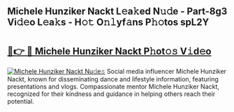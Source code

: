 ## Michele Hunziker Nackt L𝚎a𝚔ed N𝚞𝚍e - Part-8g3 Vi𝚍𝚎o L𝚎a𝚔s - H𝚘𝚝 O𝚗𝚕yf𝚊ns P𝚑𝚘tos spL2Y

# <h2><a href="http://kf1fqq.oniu.top/?m=Michele+Hunziker+Nackt">🔗👉 🔴 Michele Hunziker Nackt P𝚑ot𝚘𝚜 V𝚒d𝚎o</a></h2>

[![Michele Hunziker Nackt Nu𝚍e𝚜](https://i.imgur.com/0qMVB7G.gif)](http://kf1fqq.oniu.top/?m=Michele+Hunziker+Nackt)
Social media influencer Michele Hunziker Nackt, known for disseminating dance and lifestyle information, featuring presentations and vlogs. Compassionate mentor Michele Hunziker Nackt, recognized for their kindness and guidance in helping others reach their potential.  
